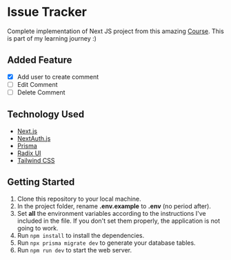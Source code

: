 # Issue Tracker

Complete implementation of Next JS project from this amazing [Course](https://codewithmosh.com/p/ultimate-nextjs-series). This is part of my learning journey :)

## Added Feature

- [x] Add user to create comment
- [ ] Edit Comment
- [ ] Delete Comment

## Technology Used

- [Next.js](https://nextjs.org)
- [NextAuth.js](https://next-auth.js.org)
- [Prisma](https://prisma.io)
- [Radix UI](https://www.radix-ui.com)
- [Tailwind CSS](https://tailwindcss.com)

## Getting Started

1.  Clone this repository to your local machine.
2.  In the project folder, rename **.env.example** to **.env** (no period after).
3.  Set **all** the environment variables according to the instructions I've included in the file. If you don't set them properly, the application is not going to work.
4.  Run `npm install` to install the dependencies.
5.  Run `npx prisma migrate dev` to generate your database tables.
6.  Run `npm run dev` to start the web server.
